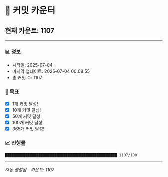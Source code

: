 # 🔢 커밋 카운터

## 현재 카운트: 1107

---

### 📊 정보
- 시작일: 2025-07-04
- 마지막 업데이트: 2025-07-04 00:08:55
- 총 커밋 수: 1107

### 🎯 목표
- [x] 1개 커밋 달성!
- [x] 10개 커밋 달성!
- [x] 50개 커밋 달성!
- [x] 100개 커밋 달성!
- [x] 365개 커밋 달성!

### 📈 진행률
```
██████████████████████████████████████████████████ 1107/100
```

---
*자동 생성됨 - 카운트: 1107*
